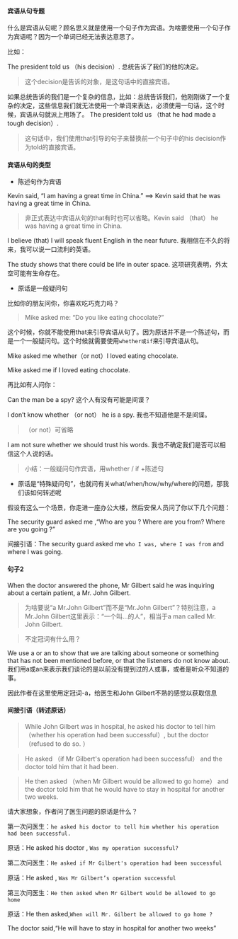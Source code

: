 #### 宾语从句专题

什么是宾语从句呢？顾名思义就是使用一个句子作为宾语。为啥要使用一个句子作为宾语呢？因为一个单词已经无法表达意思了。

比如：

The president told us （his decision）. 总统告诉了我们的他的决定。
> 这个decision是告诉的对象，是这句话中的直接宾语。

如果总统告诉的我们是一个复杂的信息，比如：总统告诉我们，他刚刚做了一个复杂的决定，这些信息我们就无法使用一个单词来表达，必须使用一句话，这个时候，宾语从句就派上用场了。 
The president told us （that he had made a tough decision）.
> 这句话中，我们使用that引导的句子来替换前一个句子中的his decision作为told的直接宾语。

#### 宾语从句的类型

- 陈述句作为宾语

Kevin said, “I am having a great time in China.” ==> Kevin said that he was having a great time in China.

> 非正式表达中宾语从句的that有时也可以省略。Kevin said （that） he was having a great time in China.

I believe (that) I will speak fluent English in the near future. 我相信在不久的将来，我可以说一口流利的英语。

The study shows that there could be life in outer space. 这项研究表明，外太空可能有生命存在。        

- 原话是一般疑问句

比如你的朋友问你，你喜欢吃巧克力吗？

> Mike asked me: “Do you like eating chocolate?”

这个时候，你就不能使用that来引导宾语从句了。因为原话并不是一个陈述句，而是一个一般疑问句。这个时候就需要使用`whether或if`来引导宾语从句。

Mike asked me whether（or not）I loved eating chocolate. 

Mike asked me if I loved eating chocolate.

再比如有人问你：

Can the man be a spy? 这个人有没有可能是间谍？

I don’t know whether （or not） he is a spy. 我也不知道他是不是间谍。

> （or not）可省略

I am not sure whether we should trust his words. 我也不确定我们是否可以相信这个人说的话。  


>小结：一般疑问句作宾语，用whether / if +陈述句

- 原话是“特殊疑问句”，也就问有关what/when/how/why/where的问题，那我们该如何转述呢

假设有这么一个场景，你走进一座办公大楼，然后安保人员问了你以下几个问题：

The security guard asked me ,“Who are you ? Where are you from? Where are you going ?”

间接引语：The security guard asked me `who I was, where I was from` and where I was going.    

#### 句子2
When the doctor answered the phone, Mr Gilbert said he was inquiring about a certain patient, a Mr. John Gilbert.

> 为啥要说“a Mr.John Gilbert”而不是“Mr.John Gilbert”？特别注意，a Mr.John Gilbert这里表示：“一个叫...的人”，相当于a man called Mr. John Gilbert.

> 不定冠词有什么用？

We use a or an to show that we are talking about someone or something that has not been mentioned before, or that the listeners do not know about.
我们用a或an来表示我们谈论的是以前没有提到过的人或事，或者是听众不知道的事。

因此作者在这里使用定冠词-a，给医生和John Gilbert不熟的感觉以获取信息







 






#### 间接引语（转述原话）

> While John Gilbert was in hospital, he asked his doctor to tell him （whether his operation had been successful）, but the doctor （refused to do so. ）

> He asked （if Mr Gilbert's operation had been successful） and the doctor told him that it had been.

> He then asked （when Mr Gilbert would be allowed to go home） and the doctor told him that he would have to stay in hospital for another two weeks.

请大家想象，作者问了医生问题的原话是什么？ 

第一次问医生：`he asked his doctor to tell him whether his operation had been successful.`

原话：He asked his doctor , `Was my operation successful?`

第二次问医生：`He asked if Mr Gilbert's operation had been successful`

原话：He asked , `Was Mr Gilbert’s operation successful`

第三次问医生：`He then asked when Mr Gilbert would be allowed to go home`

原话：He then asked,`When will Mr. Gilbert be allowed to go home ?`

The doctor said,“He will have to stay in hospital for another two weeks”


